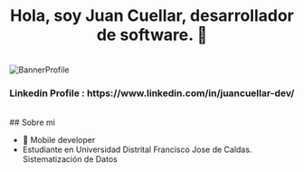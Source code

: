 <div align="center">
<h1 align="center">Hola, soy Juan Cuellar, desarrollador de software.</a> 👋</h1>
<br>
</div>

 <img src="https://images-ext-2.discordapp.net/external/liW3yogiOHes4oUjyhc4fIFosiAzksEkkHuVfuyyBJU/%3Fe%3D1703721600%26v%3Dbeta%26t%3DPTgnR3pZ0Ow0oHMH3tLKWDBhFi0UEs7Ess2n5eiQnm0/https/media.licdn.com/dms/image/D4E16AQEDaLAlou74KQ/profile-displaybackgroundimage-shrink_350_1400/0/1698098708487?width=1199&height=299" alt="BannerProfile">
<br>

<h3>Linkedin Profile : 
https://www.linkedin.com/in/juancuellar-dev/</h3>

<br>
## Sobre mi

- 📲 Mobile developer
- Estudiante en Universidad Distrital Francisco Jose de Caldas. Sistematización de Datos
<br>
